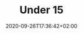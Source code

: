 ---
title: "Under 15"
date: 2020-09-26T17:36:42+02:00
foto: ""
giocatori:
- giocatori/tafarucci-alessio/_index.md
- giocatori/felicetti-luca/_index.md
- giocatori/cappelletti-thomas/_index.md
- giocatori/oliva-sabino-emanuele/_index.md
- giocatori/prinzivalli-gianluca/_index.md
- giocatori/dalfovo-lorenzo/_index.md
- giocatori/bortolin-mattia/_index.md
- giocatori/dalfovo-alessandro/_index.md
- giocatori/antoniani-matteo/_index.md
- giocatori/guzzon-samuele/_index.md
- giocatori/baftiri-tefik/_index.md
- giocatori/berlanda-luca/_index.md
- giocatori/fronza-simone/_index.md
allenatori: []
categorie: under-15
stagioni: 2018-2019
---